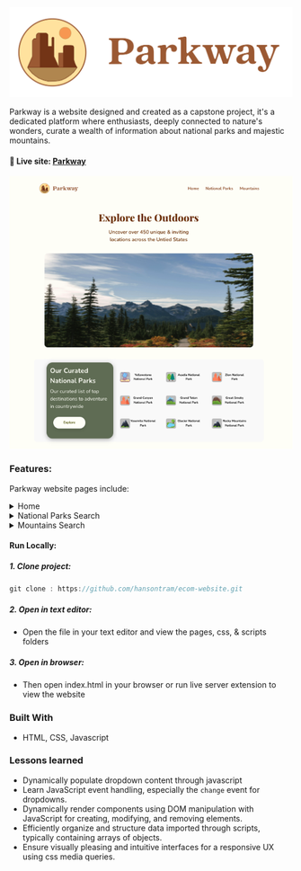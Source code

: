 <!-- # Parkway  -->
<img src="./images/ParkwayLogo.svg"  />

Parkway is a website designed and created as a capstone project, it's a dedicated platform where enthusiasts, deeply connected to nature's wonders, curate a wealth of information about national parks and majestic mountains. 

#### 🔗 Live site: [ Parkway](makiapparel.netlify.app)
<img src="./images/mainHome.png"  />

### Features:

Parkway website pages include:

<details>
  <summary>Home</summary>
  <img src="./images/homePage.png"  />

</details>
<details>
  <summary>National Parks Search</summary>
  <img src="./images/nationalPage.png"  />
     <p>Users have the ability to navigate effortlessly through a curated array of national parks using intuitive dropdown boxes. Choose to either showcase all parks from a comprehensive array of objects or refine your search by location and park type for a tailored exploration. </p>
</details>
<details>
  <summary>Mountains Search</summary>
   <img src="./images/mountainsPage.png"  />
        <p>Users have the ability to select an option of their desired mountain from a user-friendly dropdown box, revealing detailed information about the chosen mountain.</p>
</details>


#### Run Locally:

##### 1. Clone project:

```javascript
git clone : https://github.com/hansontram/ecom-website.git
```

##### 2. Open in text editor:

- Open the file in your text editor and view the pages, css, & scripts folders
##### 3. Open in browser:

- Then open index.html in your browser or run live server extension to view the website

### Built With
   - HTML, CSS, Javascript

### Lessons learned
   - Dynamically populate dropdown content through javascript
   - Learn JavaScript event handling, especially the `change` event for dropdowns.
   - Dynamically render components using DOM manipulation with JavaScript for creating, modifying, and removing elements.
   - Efficiently organize and structure data imported through scripts, typically containing arrays of objects.
   - Ensure visually pleasing and intuitive interfaces for a responsive UX using css media queries.

